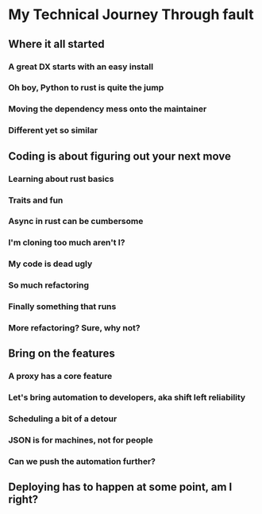 # My Technical Journey Through <span class="f">fault</span>

## Where it all started

### A great DX starts with an easy install

### Oh boy, Python to rust is quite the jump

### Moving the dependency mess onto the maintainer

### Different yet so similar

## Coding is about figuring out your next move

### Learning about rust basics

### Traits and fun

### Async in rust can be cumbersome

### I'm cloning too much aren't I?

### My code is dead ugly

### So much refactoring

### Finally something that runs

### More refactoring? Sure, why not?

## Bring on the features

### A proxy has a core feature

### Let's bring automation to developers, aka shift left reliability

### Scheduling a bit of a detour

### JSON is for machines, not for people

### Can we push the automation further?

## Deploying has to happen at some point, am I right?

